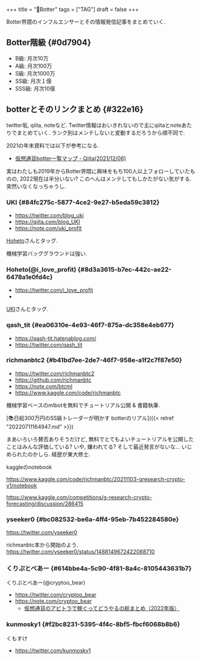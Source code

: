 +++
title = "🔖Botter"
tags = ["TAG"]
draft = false
+++

Botter界隈のインフルエンサーとその情報発信記事をまとめていく.


## Botter階級 {#0d7904}

-   B級: 月次10万
-   A級: 月次100万
-   S級: 月次1000万
-   SS級: 月次１億
-   SSS級: 月次10億


## botterとそのリンクまとめ {#322e16}

twitter垢, qiita, noteなど. Twitter情報はおいきれないので主にqiitaとnoteあたりでまとめていく. ランク別はメンテしないと変動するだろうから順不同で.

2021の年末資料では以下が参考になる.

-   [仮想通貨botter一覧マップ - Qiita(2021/12/06)](https://qiita.com/blog_UKI/items/eb50a668e0a906b3d8dc)

実はわたしも2019年からBotter界隈に興味をもち100人以上フォローしていたものの, 2022現在は半分いない? このへんはメンテしてもしかたがない気がする. 突然いなくなっちゃうし.


### UKI {#84fc275c-5877-4ce2-9e27-b5eda59c3812}

-   <https://twitter.com/blog_uki>
-   <https://qiita.com/blog_UKI>
-   <https://note.com/uki_profit>

[Hoheto](#8d3a3615-b7ec-442c-ae22-6478a1e0fd4c)さんとタッグ.

機械学習バッググラウンドは強い.


### Hoheto(@i_love_profit) {#8d3a3615-b7ec-442c-ae22-6478a1e0fd4c}

-   <https://twitter.com/i_love_profit>
-

[UKI](#84fc275c-5877-4ce2-9e27-b5eda59c3812)さんとタッグ.


### qash_tit {#ea06310e-4e93-46f7-875a-dc358e4eb677}

-   <https://qash-tit.hatenablog.com/>
-   <https://twitter.com/qash_tit>


### richmanbtc2 {#b41bd7ee-2de7-46f7-958e-a1f2c7f87e50}

-   <https://twitter.com/richmanbtc2>
-   <https://github.com/richmanbtc>
-   <https://note.com/btcml>
-   <https://www.kaggle.com/code/richmanbtc>

機械学習ベースのmlbotを無料でチュートリアル公開 & 書籍執筆.

[📚日給300万円のSS級トレーダーが明かす botterのリアル]({{< relref "20220711164947.md" >}})

まあいろいろ賛否ありそうだけど, 無料でとてもよいチュートリアルを公開したことはみんな評価している? いや, 嫌われてる? そして最近発言がないな... いじめられたのかしら. 経歴が東大修士.

kaggleのnotebook

<https://www.kaggle.com/code/richmanbtc/20211103-gresearch-crypto-v1/notebook>

<https://www.kaggle.com/competitions/g-research-crypto-forecasting/discussion/286415>


### yseeker0 {#bc082532-be6a-4ff4-95eb-7b452284580e}

<https://twitter.com/yseeker0>

richmanbtc本から開始のよう.
<https://twitter.com/yseeker0/status/1488149672422088710>


### くりぷとべあー {#614bbe4a-5c90-4f81-8a4c-8105443631b7}

くりぷとべあー(@cryptoo_bear)

-   <https://twitter.com/cryptoo_bear>
-   <https://note.com/cryptoo_bear>
    -   [仮想通貨のアビトラで稼ぐってどうやるの総まとめ（2022年版）](https://note.com/cryptoo_bear/n/n76111d01158a)


### kunmosky1 {#f2bc8231-5395-4f4c-8bf5-fbcf6068b8b6}

くもすけ

-   <https://twitter.com/kunmosky1>
